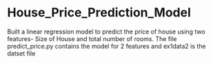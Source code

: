 # House_Price_Prediction_Model
Built a linear regression model to predict the price of house using two features- Size of House and total number of rooms.
The file predict_price.py contains the model for 2 features and ex1data2 is the datset file
